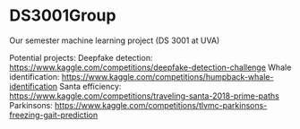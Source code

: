 # DS3001Group
Our semester machine learning project (DS 3001 at UVA)

Potential projects:
Deepfake detection: https://www.kaggle.com/competitions/deepfake-detection-challenge 
Whale identification: https://www.kaggle.com/competitions/humpback-whale-identification
Santa efficiency: https://www.kaggle.com/competitions/traveling-santa-2018-prime-paths
Parkinsons: https://www.kaggle.com/competitions/tlvmc-parkinsons-freezing-gait-prediction
